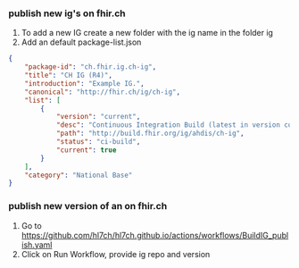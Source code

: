 ### publish new ig's on fhir.ch

1. To add a new IG create a new folder with the ig name in the folder ig
2. Add an default package-list.json

```json
{
    "package-id": "ch.fhir.ig.ch-ig",
    "title": "CH IG (R4)",
    "introduction": "Example IG.",
    "canonical": "http://fhir.ch/ig/ch-ig",
    "list": [
        {
            "version": "current",
            "desc": "Continuous Integration Build (latest in version control)",
            "path": "http://build.fhir.org/ig/ahdis/ch-ig",
            "status": "ci-build",
            "current": true
        }
    ],
    "category": "National Base"
}
```

### publish new version of an on fhir.ch

1. Go to https://github.com/hl7ch/hl7ch.github.io/actions/workflows/BuildIG_publish.yaml
2. Click on Run Workflow, provide ig repo and version